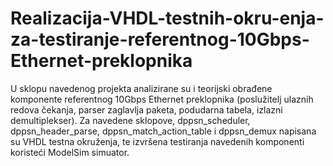 # Realizacija-VHDL-testnih-okru-enja-za-testiranje-referentnog-10Gbps-Ethernet-preklopnika 

U sklopu navedenog projekta analizirane su i teorijski obrađene komponente referentnog 10Gbps Ethernet preklopnika (poslužitelj ulaznih redova čekanja, 
parser zaglavlja paketa, podudarna tabela, izlazni demultiplekser). Za navedene sklopove, dppsn_scheduler, dppsn_header_parse, dppsn_match_action_table i dppsn_demux
napisana su VHDL testna okruženja, te izvršena testiranja navedenih komponenti koristeći ModelSim simuator. 
